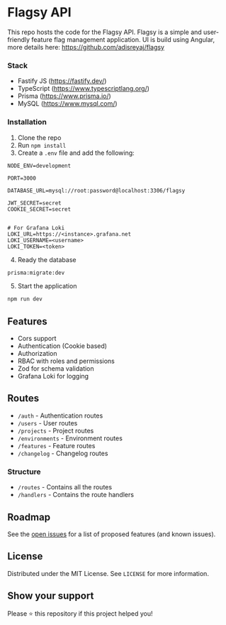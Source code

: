 # Flagsy API

This repo hosts the code for the Flagsy API. Flagsy is a simple and user-friendly feature flag management application.
UI is build using Angular, more details here: https://github.com/adisreyaj/flagsy

### Stack
- Fastify JS (https://fastify.dev/)
- TypeScript (https://www.typescriptlang.org/)
- Prisma (https://www.prisma.io/)
- MySQL (https://www.mysql.com/)


### Installation
1. Clone the repo
2. Run `npm install`
3. Create a `.env` file and add the following:
```
NODE_ENV=development

PORT=3000

DATABASE_URL=mysql://root:password@localhost:3306/flagsy

JWT_SECRET=secret
COOKIE_SECRET=secret


# For Grafana Loki
LOKI_URL=https://<instance>.grafana.net
LOKI_USERNAME=<username>
LOKI_TOKEN=<token>

```
4. Ready the database
```sh
prisma:migrate:dev
```
5. Start the application
```sh
npm run dev
```

## Features
- Cors support
- Authentication (Cookie based)
- Authorization
- RBAC with roles and permissions
- Zod for schema validation
- Grafana Loki for logging

## Routes
- `/auth` - Authentication routes
- `/users` - User routes
- `/projects` - Project routes
- `/environments` - Environment routes
- `/features` - Feature routes
- `/changelog` - Changelog routes

### Structure
- `/routes` - Contains all the routes
- `/handlers` - Contains the route handlers

## Roadmap

See the [open issues](https://github.com/adisreyaj/flagsy-api/issues) for a list of proposed features (and known issues).

## License

Distributed under the MIT License. See `LICENSE` for more information.

## Show your support

Please ⭐️ this repository if this project helped you!
